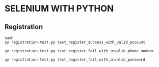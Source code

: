 # SELENIUM WITH PYTHON

## Registration
``` 
bash
py registration-test.py test_register_success_with_valid_account

py registration-test.py test_register_fail_with_invalid_phone_number

py registration-test.py test_register_fail_with_invalid_password
```